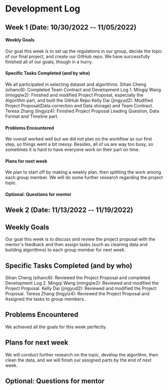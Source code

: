 # Development Log 

## Week 1 (Date: 10/30/2022 -- 11/05/2022)
#### Weekly Goals
Our goal this week is to set up the regulations in our group, decide the topic of our final project, and create our GitHub repo. We have successfully finished all of our goals, though in a hurry.

#### Specific Tasks Completed (and by who)
We all participated in selecting dataset and algorithms.
Sihan Cheng (sihanc6): Completed Team Contract and Development Log 1.
Mingqi Wang (mingqiw2): Finished and modified Project Proposal, especially the Algorithm part, and built the GitHub Repo
Kelly Dai (jingyud2): Modified Project Proposal(Data correction and Data storage) and Team Contract.
Teresa Zhang (lingyiz4): Finished Project Proposal Leading Question, Data Format and Timeline part.

#### Problems Encountered 
We overall worked well but we did not plan on the workflow as our first step, so things went a bit messy. Besides, all of us are way too busy, so sometimes it is hard to have everyone work on their part on time.

#### Plans for next week
We plan to start off by making a weekly plan, then splitting the work among each group member. We will do some further research regarding the project topic.

#### Optional: Questions for mentor


## Week 2 (Date: 11/13/2022 -- 11/19/2022)

## Weekly Goals
Our goal this week is to discuss and review the project proposal with the mentor's feedback and then assign tasks (such as cleaning data and building algorithms) to each group member for next week.

## Specific Tasks Completed (and by who)
Sihan Cheng (sihanc6): Reviewed the Project Proposal and completed Development Log 2.
Mingqi Wang (mingqiw2): Reviewed and modified the Project Proposal.
Kelly Dai (jingyud2): Reviewed and modified the Project Proposal.
Teresa Zhang (lingyiz4): Reviewed the Project Proposal and Assigned the tasks to group members.

## Problems Encountered 
We achieved all the goals for this week perfectly.

## Plans for next week
We will conduct further research on the topic, develop the algorithm, then clean the data, and we will finish our assigned parts by the end of next week.

## Optional: Questions for mentor

